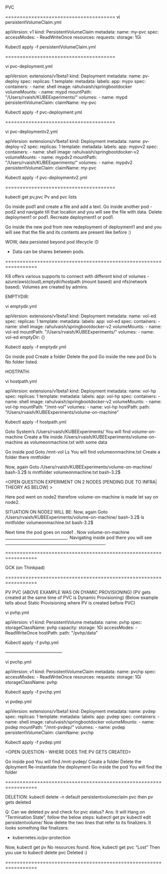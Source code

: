 PVC





======================================
vi persistentVolumeClaim.yml

apiVersion: v1
kind: PersistentVolumeClaim
metadata:
  name: my-pvc
spec:
  accessModes:
    - ReadWriteOnce
  resources:
    requests:
      storage: 1Gi

Kubectl apply -f persistentVolumeClaim.yml

======================================

vi pvc-deployment.yml

apiVersion: extensions/v1beta1
kind: Deployment
metadata:
  name: pv-deploy
spec:
  replicas: 1
  template:
    metadata:
      labels:
        app: mypv
    spec:
      containers:
      - name: shell
        image: rahulvaish/springbootdocker
        volumeMounts:
        - name: mypd
          mountPath: "/Users/rvaish/KUBEExperiments/“
      volumes:
      - name: mypd
        persistentVolumeClaim:
          claimName: my-pvc

Kubectl apply -f pvc-deployment.yml

======================================

vi pvc-deploymentv2.yml

apiVersion: extensions/v1beta1
kind: Deployment
metadata:
  name: pv-deploy-v2
spec:
  replicas: 1
  template:
    metadata:
      labels:
        app: mypvv2
    spec:
      containers:
      - name: shell
        image: rahulvaish/springbootdocker-v2
        volumeMounts:
        - name: mypdv2
          mountPath: "/Users/rvaish/KUBEExperiments/“
      volumes:
      - name: mypdv2
        persistentVolumeClaim:
          claimName: my-pvc

Kubectl apply -f pvc-deploymentv2.yml

======================================

kubectl get pv,pvc
Pv and pvc lists

Go inside pod1 and create a  file and add a text.
Go inside another pod - pod2  and navigate till that location and you will see the file with data.
Delete deployment1 or pod1.
Recreate deployment1 or pod1.

Go inside the new pod from new redeployment of deployment1 and and you will see that  the file and its contents are present like before :)

WOW, data persisted beyond pod lifecycle :D
+ Data can be shares between pods.


=================================================================


K8 offers various supports to connect with different kind of volumes - azure/aws(cloud),emptydir/hostpath (mount based) and nfs(network based). Volumes are created by admins.
 


EMPTYDIR:


vi emptydir.yml

apiVersion: extensions/v1beta1
kind: Deployment
metadata:
  name: vol-ed
spec:
  replicas: 1
  template:
    metadata:
      labels:
        app: vol-ed
    spec:
      containers:
      - name: shell
        image: rahulvaish/springbootdocker-v2
        volumeMounts:
        - name: vol-ed
          mountPath: "/Users/rvaish/KUBEExperiments/"
      volumes:
      - name: vol-ed
        emptyDir: {}

Kubectl apply -f emptydir.yml

Go inside pod
Create a folder
Delete the pod
Go inside the new pod
Do ls
No folder listed.


HOSTPATH:

vi hostpath.yml

apiVersion: extensions/v1beta1
kind: Deployment
metadata:
  name: vol-hp
spec:
  replicas: 1
  template:
    metadata:
      labels:
        app: vol-hp
    spec:
      containers:
      - name: shell
        image: rahulvaish/springbootdocker-v2
        volumeMounts:
        - name: vol-hp
          mountPath: "/mnt-vol”
      volumes:
      - name: vol-hp
        hostPath:
            path: “/Users/rvaish/KUBEExperiments/volume-on-machine”

Kubectl apply -f hostpath.yml


Goto System’s /Users/rvaish/KUBEExperiments/
You will find volume-on-machine
Create a file  inside /Users/rvaish/KUBEExperiments/volume-on-machine as volumeonmachine.txt with some data

Go inside pod
Goto /mnt-vol
Ls
You will find volumeonmachine.txt
Create a folder there mntfolder


Now, again Goto /Users/rvaish/KUBEExperiments/volume-on-machine/ 
bash-3.2$ ls
mntfolder		volumeonmachine.txt
bash-3.2$ 


<OPEN QUESTION EXPERIMENT ON 2 NODES [PENDING DUE TO INFRA| THEORY AS BELOW] >

Here pod went on node2 therefore volume-on-machine is made let say on node2. 


SITUATION ON NODE2 WILL BE:
Now, again Goto /Users/rvaish/KUBEExperiments/volume-on-machine/ 
bash-3.2$ ls
mntfolder		volumeonmachine.txt
bash-3.2$ 



Next time the pod goes on node1 . Now volume-on-machine _______________________________. 
Navigating inside pod there you will see __________________________________________________.





=================================================================







GCK (on Thinkpad)

=================================================================

PV PVC
(ABOVE EXAMPLE WAS ON DYAMIC PROVISIONING)
(PV gets created at the same time of PVC is Dynamic Provisioning)
(Below example tells about Static Provisioning where PV is created before PVC)


vi pvhp.yml

apiVersion: v1
kind: PersistentVolume
metadata:
  name: pvhp
spec:
  storageClassName: pvhp
  capacity:
    storage: 1Gi
  accessModes:
    - ReadWriteOnce
  hostPath:
    path: "/pvhp/data”

Kubectl apply -f pvhp.yml





—————————————



vi pvchp.yml

apiVersion: v1
kind: PersistentVolumeClaim
metadata:
  name: pvchp
spec:
  accessModes:
    - ReadWriteOnce
  resources:
    requests:
      storage: 1Gi
  storageClassName: pvhp


Kubectl apply -f pvchp.yml







vi pvdep.yml

apiVersion: extensions/v1beta1
kind: Deployment
metadata:
  name: pvdep
spec:
  replicas: 1
  template:
    metadata:
      labels:
        app: pvdep
    spec:
      containers:
      - name: shell
        image: rahulvaish/springbootdocker
        volumeMounts:
        - name: pvdep
          mountPath: "/mnt-pvdep/"
      volumes:
      - name: pvdep
        persistentVolumeClaim:
            claimName: pvchp
	

Kubectl apply -f pvdep.yml



<OPEN QUESTION - WHERE DOES THE PV GETS CREATED>

Go inside pod 
You will find /mnt-pvdep/
Create a folder
Delete the dployment
Re-instantiate the deployment
Go inside the pod
You will find the  folder



=================================================================

DELETION: 
kubectl delete -n default persistentvolumeclaim <pvc name>
pvc then pv gets deleted 

Q: Can we deleted pv and check for pvc status?
Ans: It will Hang on “Termination State”, follow the below steps:
kubectl get pv
kubectl edit persistentvolume/<PV NAME>
Now delete the two lines that refer to its finalizers. It looks something like
finalizers:
  -  kubernetes.io/pv-protection

Now, kubectl get pv
No resources found.
Now, kubectl get pvc
“Lost”
Then you use to kubectl delete pvc <PVC name>
Deleted :)


=================================================================

